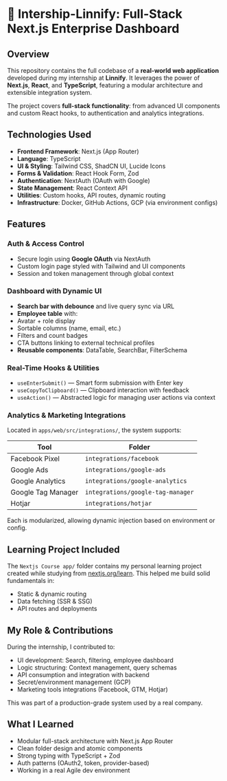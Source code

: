 # 🚀 Intership-Linnify: Full-Stack Next.js Enterprise Dashboard

## Overview

This repository contains the full codebase of a **real-world web application** developed during my internship at **Linnify**. It leverages the power of **Next.js**, **React**, and **TypeScript**, featuring a modular architecture and extensible integration system.

The project covers **full-stack functionality**: from advanced UI components and custom React hooks, to authentication and analytics integrations.


## Technologies Used

- **Frontend Framework**: Next.js (App Router)
- **Language**: TypeScript
- **UI & Styling**: Tailwind CSS, ShadCN UI, Lucide Icons
- **Forms & Validation**: React Hook Form, Zod
- **Authentication**: NextAuth (OAuth with Google)
- **State Management**: React Context API
- **Utilities**: Custom hooks, API routes, dynamic routing
- **Infrastructure**: Docker, GitHub Actions, GCP (via environment configs)


##  Features

###  Auth & Access Control
-  Secure login using **Google OAuth** via NextAuth
-  Custom login page styled with Tailwind and UI components
-  Session and token management through global context

###  Dashboard with Dynamic UI
-  **Search bar with debounce** and live query sync via URL
-  **Employee table** with:
  - Avatar + role display
  - Sortable columns (name, email, etc.)
  - Filters and count badges
  - CTA buttons linking to external technical profiles
-  **Reusable components**: DataTable, SearchBar, FilterSchema

###  Real-Time Hooks & Utilities
-  `useEnterSubmit()` — Smart form submission with Enter key
-  `useCopyToClipboard()` — Clipboard interaction with feedback
-  `useAction()` — Abstracted logic for managing user actions via context

###  Analytics & Marketing Integrations
Located in `apps/web/src/integrations/`, the system supports:

| Tool                | Folder                    |
|---------------------|---------------------------|
| Facebook Pixel      | `integrations/facebook`   |
| Google Ads          | `integrations/google-ads` |
| Google Analytics    | `integrations/google-analytics` |
| Google Tag Manager  | `integrations/google-tag-manager` |
| Hotjar              | `integrations/hotjar`     |

Each is modularized, allowing dynamic injection based on environment or config.


##  Learning Project Included

The `Nextjs Course app/` folder contains my personal learning project created while studying from [nextjs.org/learn](https://nextjs.org/learn). This helped me build solid fundamentals in:

- Static & dynamic routing
- Data fetching (SSR & SSG)
- API routes and deployments


##  My Role & Contributions

During the internship, I contributed to:

-  UI development: Search, filtering, employee dashboard
-  Logic structuring: Context management, query schemas
-  API consumption and integration with backend
-  Secret/environment management (GCP)
-  Marketing tools integrations (Facebook, GTM, Hotjar)

This was part of a production-grade system used by a real company.


##  What I Learned

- Modular full-stack architecture with Next.js App Router
- Clean folder design and atomic components
- Strong typing with TypeScript + Zod
- Auth patterns (OAuth2, token, provider-based)
- Working in a real Agile dev environment



